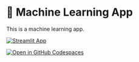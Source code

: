 # 🧭 Machine Learning App

This is a machine learning app.


[![Streamlit App](https://static.streamlit.io/badges/streamlit_badge_black_white.svg)](https://gm-machinelearning.streamlit.app/)

[![Open in GitHub Codespaces](https://github.com/codespaces/badge.svg)](https://codespaces.new/streamlit/gm-machinelearning?quickstart=1)
